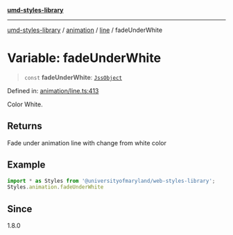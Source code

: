 [**umd-styles-library**](../../../../README.md)

***

[umd-styles-library](../../../../modules.md) / [animation](../../../README.md) / [line](../README.md) / fadeUnderWhite

# Variable: fadeUnderWhite

> `const` **fadeUnderWhite**: [`JssObject`](../../../../utilities/namespaces/transform/type-aliases/JssObject.md)

Defined in: [animation/line.ts:413](https://github.com/UMD-Digital/design-system/blob/8021d9898368f604bce452fe4dde6fae3a0578fd/packages/styles/source/animation/line.ts#L413)

Color White.

## Returns

Fade under animation line with change from white color

## Example

```typescript
import * as Styles from '@universityofmaryland/web-styles-library';
Styles.animation.fadeUnderWhite
```

## Since

1.8.0
